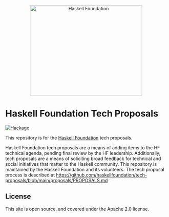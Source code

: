 <p align="center">
<img src="https://haskellfoundation.github.io/static/images/logos/hf-logo-alpha.png" width="350" height="282" alt="Haskell Foundation" title="Haskell Foundation">
</p>

# Haskell Foundation Tech Proposals

[![Hackage](https://img.shields.io/static/v1?label=Haskell%20Foundation&message=official&color=purple&style=for-the-badge)](https://haskell.foundation)

This repository is for the [Haskell Foundation](https://haskell.foundation) tech proposals. 

Haskell Foundation tech proposals are a means of adding items to the HF technical agenda, pending final review by the HF leadership.
Additionally, tech proposals are a means of soliciting broad feedback for technical and social initiatives that matter to the Haskell community.
This repository is maintained by the Haskell Foundation and its volunteers.
The tech proposal process is described at https://github.com/haskellfoundation/tech-proposals/blob/main/proposals/PROPOSALS.md

## License

This site is open source, and covered under the Apache 2.0 license.
